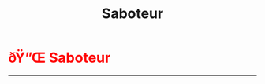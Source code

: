 ﻿---
lang: en-US
title: Saboteur
prev: QuickShooter
next: Sniper
---
# <font color="red">ðŸ”Œ <b>Saboteur</b></font> <Badge text="Killing" type="tip" vertical="middle"/>
---



